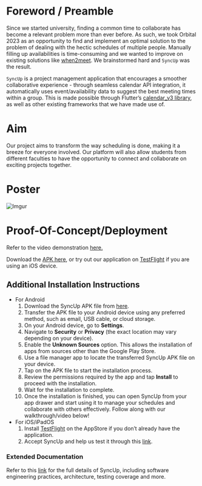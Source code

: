 # Foreword / Preamble

Since we started university, finding a common time to collaborate has become a relevant problem more than ever before. As such, we took Orbital 2023 as an opportunity to find and implement an optimal solution to the problem of dealing with the hectic schedules of multiple people. Manually filling up availabilities is time-consuming and we wanted to improve on existing solutions like [when2meet](https://www.when2meet.com/). We brainstormed hard and `SyncUp` was the result.

`SyncUp` is a project management application that encourages a smoother collaborative experience - through seamless calendar API integration, it automatically uses event/availability data to suggest the best meeting times within a group. This is made possible through Flutter’s [calendar_v3 library](https://pub.dev/documentation/googleapis/latest/calendar_v3/calendar_v3-library.html#classes), as well as other existing frameworks that we have made use of.

# Aim

Our project aims to transform the way scheduling is done, making it a breeze for everyone involved. Our platform will also allow students from different faculties to have the opportunity to connect and collaborate on exciting projects together.

# Poster

![Imgur](https://i.imgur.com/A98YDbq.png)

# Proof-Of-Concept/Deployment

Refer to the video demonstration [here.](https://drive.google.com/file/d/1LGc6AX2wE4CcYYqdPj-0h5DyKWJsg-KK/view?usp=drive_link)

Download the [APK here](https://drive.google.com/file/d/1BMh-zbdaa3cfozR6QrWLeccV9CYEn8VM/view?usp=sharing), or try out our application on [TestFlight](https://testflight.apple.com/join/CfB1z2tP) if you are using an iOS device.

## Additional Installation Instructions

- For Android
    1. Download the SyncUp APK file from [here](https://drive.google.com/file/d/1BMh-zbdaa3cfozR6QrWLeccV9CYEn8VM/view).
    2. Transfer the APK file to your Android device using any preferred method, such as email, USB cable, or cloud storage.
    3. On your Android device, go to **Settings**.
    4. Navigate to **Security** or **Privacy** (the exact location may vary depending on your device).
    5. Enable the **Unknown Sources** option. This allows the installation of apps from sources other than the Google Play Store.
    6. Use a file manager app to locate the transferred SyncUp APK file on your device.
    7. Tap on the APK file to start the installation process.
    8. Review the permissions required by the app and tap **Install** to proceed with the installation.
    9. Wait for the installation to complete.
    10. Once the installation is finished, you can open SyncUp from your app drawer and start using it to manage your schedules and collaborate with others effectively. Follow along with our walkthrough/video below!
- For iOS/iPadOS
    1. Install [TestFlight](https://apps.apple.com/sg/app/testflight/id899247664) on the AppStore if you don’t already have the application.
    2. Accept SyncUp and help us test it through this [link](https://testflight.apple.com/join/CfB1z2tP).

### Extended Documentation

Refer to this [link](https://www.notion.so/README-SyncUp-b3b1cd45bde546b1949daffc7e3180eb?pvs=21) for the full details of SyncUp, including software engineering practices, architecture, testing coverage and more.
